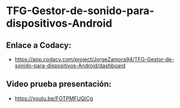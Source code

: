 # TFG-Gestor-de-sonido-para-dispositivos-Android

## Enlace a Codacy:
- https://app.codacy.com/project/JorgeZamora94/TFG-Gestor-de-sonido-para-dispositivos-Android/dashboard

## Video prueba presentación:
- https://youtu.be/FOTPMFUQlCg